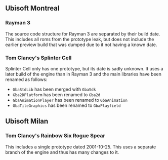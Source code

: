 ## Ubisoft Montreal
### Rayman 3
The source code structure for Rayman 3 are separated by their build date. This includes all roms from the prototype leak, but does not include the earlier preview build that was dumped due to it not having a known date.

### Tom Clancy's Splinter Cell
Splinter Cell only has one prototype, but its date is sadly unknown. It uses a later build of the engine than in Rayman 3 and the main libraries have been renamed as follows:
- `GbaStdLib` has been merged with `GbaSdk`
- `Gba2DPlatform` has been renamed to `Gba2d`
- `GbaAnimationPlayer` has been renamed to `GbaAnimation`
- `GbaTileGraphics` has been renamed to `GbaPlayfield`

## Ubisoft Milan
### Tom Clancy's Rainbow Six Rogue Spear
This includes a single prototype dated 2001-10-25. This uses a separate branch of the engine and thus has many changes to it.